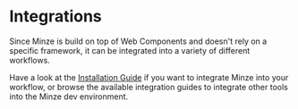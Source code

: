 # Integrations

Since Minze is build on top of Web Components and doesn't rely on a specific framework, it can be integrated into a variety of different workflows.

Have a look at the [Installation Guide](/guide/installation) if you want to integrate Minze into your workflow, or browse the available integration guides to integrate other tools into the Minze dev environment.
